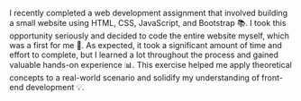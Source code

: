 I recently completed a web development assignment that involved building a small website using HTML, CSS, JavaScript, and Bootstrap 📚. I took this opportunity seriously and decided to code the entire website myself, which was a first for me 🎉. As expected, it took a significant amount of time and effort to complete, but I learned a lot throughout the process and gained valuable hands-on experience 📊. This exercise helped me apply theoretical concepts to a real-world scenario and solidify my understanding of front-end development 💡.
